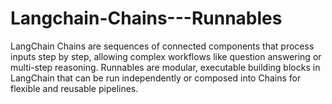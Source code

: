 # Langchain-Chains---Runnables
LangChain Chains are sequences of connected components that process inputs step by step, allowing complex workflows like question answering or multi-step reasoning. Runnables are modular, executable building blocks in LangChain that can be run independently or composed into Chains for flexible and reusable pipelines.
